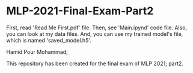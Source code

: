 # MLP-2021-Final-Exam-Part2

First, read 'Read Me First.pdf' file. Then, see 'Main.ipynd' code file. 
Also, you can look at my data files. And, you can use my trained model's file, which is named 'saved_model.h5'.

Hamid Pour Mohammad;

This repository has been created for the final exam of MLP 2021; part2.
